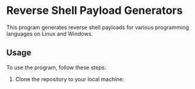# Reverse Shell Payload Generators

This program generates reverse shell payloads for various programming languages on Linux and Windows.

## Usage

To use the program, follow these steps:

1. Clone the repository to your local machine:


